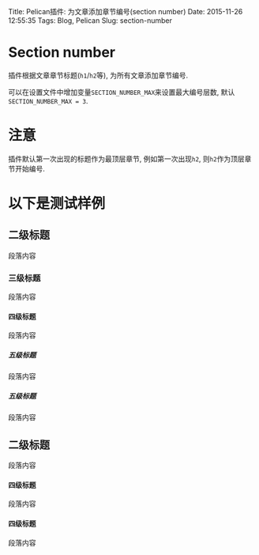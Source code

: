 Title: Pelican插件: 为文章添加章节编号(section number) 
Date: 2015-11-26 12:55:35
Tags: Blog, Pelican
Slug: section-number

# Section number

插件根据文章章节标题(`h1`/`h2`等), 为所有文章添加章节编号.

可以在设置文件中增加变量`SECTION_NUMBER_MAX`来设置最大编号层数, 默认`SECTION_NUMBER_MAX = 3`.


# 注意

插件默认第一次出现的标题作为最顶层章节, 例如第一次出现`h2`, 则`h2`作为顶层章节开始编号.

<!-- PELICAN_END_SUMMARY -->


# 以下是测试样例

## 二级标题

段落内容

### 三级标题

段落内容

#### 四级标题

段落内容

##### 五级标题

段落内容

##### 五级标题

段落内容

## 二级标题

段落内容

#### 四级标题

段落内容

#### 四级标题

段落内容
